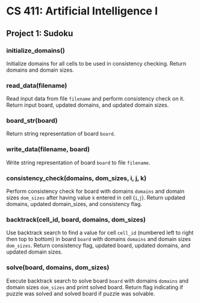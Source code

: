 # CS 411: Artificial Intelligence I
## Project 1: Sudoku

### initialize_domains()
Initialize domains for all cells to be used in consistency checking. Return domains and domain sizes.

### read_data(filename)
Read input data from file `filename` and perform consistency check on it. Return input board, updated domains, and updated domain sizes.

### board_str(board)
Return string representation of board `board`.

### write_data(filename, board)
Write string representation of board `board` to file `filename`.

### consistency_check(domains, dom_sizes, i, j, k)
Perform consistency check for board with domains `domains` and domain sizes `dom_sizes` after having value `k` entered in cell (`i`,`j`). Return updated domains, updated domain_sizes, and consistency flag.

### backtrack(cell_id, board, domains, dom_sizes)
Use backtrack search to find a value for cell `cell_id` (numbered left to right then top to bottom) in board `board` with domains `domains` and domain sizes `dom_sizes`. Return consistency flag, updated board, updated domains, and updated domain sizes.

### solve(board, domains, dom_sizes)
Execute backtrack search to solve board `board` with domains `domains` and domain sizes `dom_sizes` and print solved board. Return flag indicating if puzzle was solved and solved board if puzzle was solvable.
